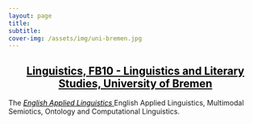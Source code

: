 ```yaml
---
layout: page
title:
subtitle: 
cover-img: /assets/img/uni-bremen.jpg
---
```

<center><a href="https://www.uni-bremen.de/fb-10" style="color:black"><h2> Linguistics, FB10 - Linguistics and Literary Studies, University of Bremen </h2></a>
</center>

The <a href="https://www.uni-bremen.de/fb-10" style="color:black"><i> English Applied Linguistics </i></a> English Applied Linguistics, Multimodal Semiotics, Ontology and Computational Linguistics.